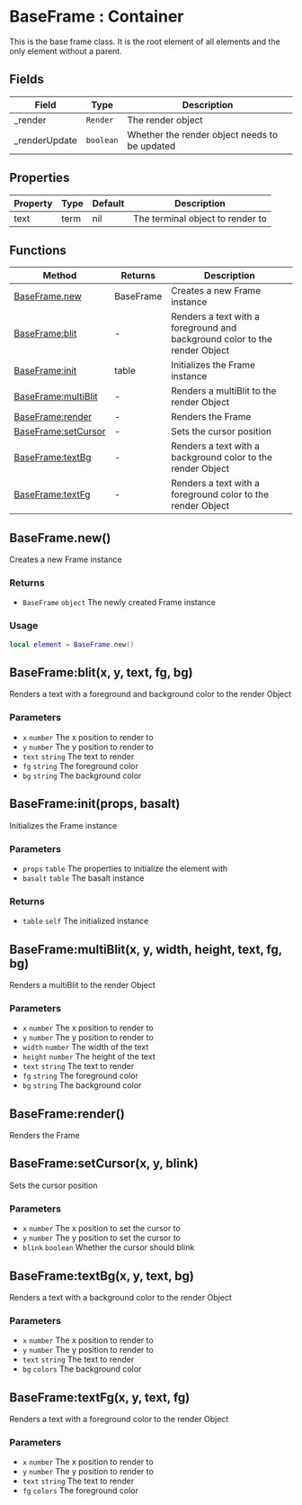# BaseFrame : Container
This is the base frame class. It is the root element of all elements and the only element without a parent.

## Fields

|Field|Type|Description|
|---|---|---|
|_render|`Render`|The render object|
|_renderUpdate|`boolean`|Whether the render object needs to be updated|

## Properties

|Property|Type|Default|Description|
|---|---|---|---|
|text|term|nil|The terminal object to render to

## Functions

|Method|Returns|Description|
|---|---|---|
|[BaseFrame.new](#BaseFrame.new)|BaseFrame|Creates a new Frame instance
|[BaseFrame:blit](#BaseFrame:blit)|-|Renders a text with a foreground and background color to the render Object
|[BaseFrame:init](#BaseFrame:init)|table|Initializes the Frame instance
|[BaseFrame:multiBlit](#BaseFrame:multiBlit)|-|Renders a multiBlit to the render Object
|[BaseFrame:render](#BaseFrame:render)|-|Renders the Frame
|[BaseFrame:setCursor](#BaseFrame:setCursor)|-|Sets the cursor position
|[BaseFrame:textBg](#BaseFrame:textBg)|-|Renders a text with a background color to the render Object
|[BaseFrame:textFg](#BaseFrame:textFg)|-|Renders a text with a foreground color to the render Object


## BaseFrame.new()
Creates a new Frame instance

### Returns
* `BaseFrame` `object` The newly created Frame instance

### Usage
 ```lua
local element = BaseFrame.new()
```

## BaseFrame:blit(x, y, text, fg, bg)
Renders a text with a foreground and background color to the render Object

### Parameters
* `x` `number` The x position to render to
* `y` `number` The y position to render to
* `text` `string` The text to render
* `fg` `string` The foreground color
* `bg` `string` The background color

## BaseFrame:init(props, basalt)
Initializes the Frame instance

### Parameters
* `props` `table` The properties to initialize the element with
* `basalt` `table` The basalt instance

### Returns
* `table` `self` The initialized instance

## BaseFrame:multiBlit(x, y, width, height, text, fg, bg)
Renders a multiBlit to the render Object

### Parameters
* `x` `number` The x position to render to
* `y` `number` The y position to render to
* `width` `number` The width of the text
* `height` `number` The height of the text
* `text` `string` The text to render
* `fg` `string` The foreground color
* `bg` `string` The background color

## BaseFrame:render()
Renders the Frame

## BaseFrame:setCursor(x, y, blink)
Sets the cursor position

### Parameters
* `x` `number` The x position to set the cursor to
* `y` `number` The y position to set the cursor to
* `blink` `boolean` Whether the cursor should blink

## BaseFrame:textBg(x, y, text, bg)
Renders a text with a background color to the render Object

### Parameters
* `x` `number` The x position to render to
* `y` `number` The y position to render to
* `text` `string` The text to render
* `bg` `colors` The background color

## BaseFrame:textFg(x, y, text, fg)
Renders a text with a foreground color to the render Object

### Parameters
* `x` `number` The x position to render to
* `y` `number` The y position to render to
* `text` `string` The text to render
* `fg` `colors` The foreground color


